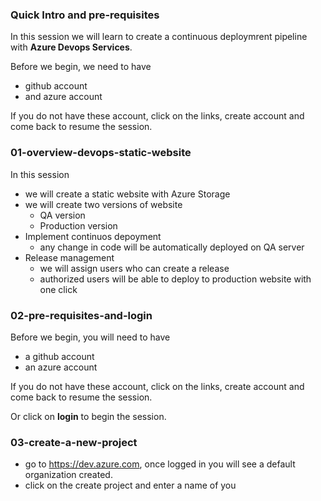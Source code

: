 ### Quick Intro and pre-requisites

In this session we will learn to create a continuous deploymrent pipeline with **Azure Devops Services**.

Before we begin, we need to have 

- github account
- and azure account

If you do not have these account, click on the links, create account and come back to resume the session.



### 01-overview-devops-static-website

In this session

- we will create a static website with Azure Storage
- we will create two versions of website 
  - QA version
  - Production version
- Implement continuos depoyment
  - any change in code will be automatically deployed on QA server
- Release management
  - we will assign users who can create a release 
  - authorized users will be able to deploy to production website with one click



### 02-pre-requisites-and-login

Before we begin, you will need to have 

- a github account
- an azure account

If you do not have these account, click on the links, create account and come back to resume the session.

Or click on **login** to begin the session.





### 03-create-a-new-project

- go to https://dev.azure.com, once logged in you will see a default organization created.
- click on the create project and enter a name of you 

